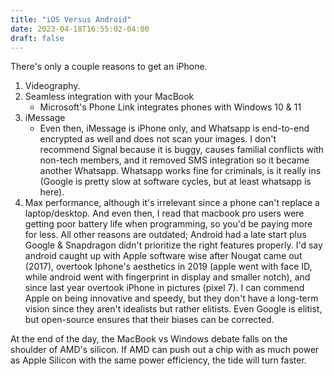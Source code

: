```yaml
---
title: "iOS Versus Android"
date: 2023-04-18T16:55:02-04:00
draft: false
---
```


There's only a couple reasons to get an iPhone.

1. Videography.
2. Seamless integration with your MacBook
    - Microsoft's Phone Link integrates phones with Windows 10 & 11
3. iMessage
    - Even then, iMessage is iPhone only, and Whatsapp is end-to-end encrypted as well and does not scan your images. I don't recommend Signal because it is buggy, causes familial conflicts with non-tech members, and it removed SMS integration so it became another Whatsapp. Whatsapp works fine for criminals, is it really ins
 (Google is pretty slow at software cycles, but at least whatsapp is here).
4. Max performance, although it's irrelevant since a phone can't replace a laptop/desktop. And even then, I read that macbook pro users were getting poor battery life when programming, so you'd be paying more for less.
All other reasons are outdated; Android had a late start plus Google & Snapdragon didn't prioritize the right features properly. I'd say android caught up with Apple software wise after Nougat came out (2017), overtook Iphone's aesthetics in 2019 (apple went with face ID, while android went with fingerprint in display and smaller notch), and since last year overtook iPhone in pictures (pixel 7). I can commend Apple on being innovative and speedy, but they don't have a long-term vision since they aren't idealists but rather elitists. Even Google is elitist, but open-source ensures that their biases can be corrected.

At the end of the day, the MacBook vs Windows debate falls on the shoulder of AMD's silicon. If AMD can push out a chip with as much power as Apple Silicon with the same power efficiency, the tide will turn faster.
